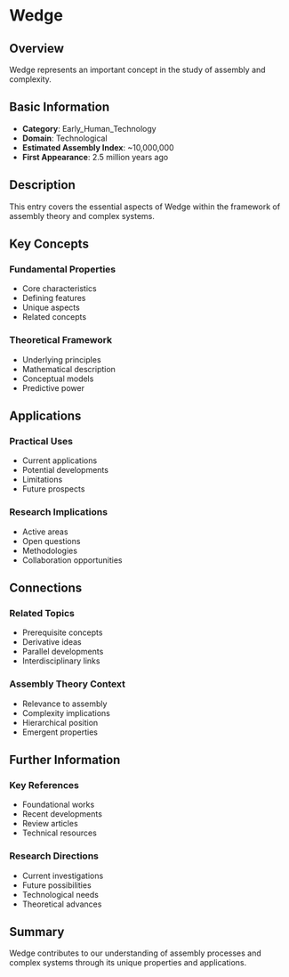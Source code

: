 # Wedge

## Overview

Wedge represents an important concept in the study of assembly and complexity.

## Basic Information

- **Category**: Early_Human_Technology
- **Domain**: Technological
- **Estimated Assembly Index**: ~10,000,000
- **First Appearance**: 2.5 million years ago

## Description

This entry covers the essential aspects of Wedge within the framework of assembly theory and complex systems.

## Key Concepts

### Fundamental Properties
- Core characteristics
- Defining features
- Unique aspects
- Related concepts

### Theoretical Framework
- Underlying principles
- Mathematical description
- Conceptual models
- Predictive power

## Applications

### Practical Uses
- Current applications
- Potential developments
- Limitations
- Future prospects

### Research Implications
- Active areas
- Open questions
- Methodologies
- Collaboration opportunities

## Connections

### Related Topics
- Prerequisite concepts
- Derivative ideas
- Parallel developments
- Interdisciplinary links

### Assembly Theory Context
- Relevance to assembly
- Complexity implications
- Hierarchical position
- Emergent properties

## Further Information

### Key References
- Foundational works
- Recent developments
- Review articles
- Technical resources

### Research Directions
- Current investigations
- Future possibilities
- Technological needs
- Theoretical advances

## Summary

Wedge contributes to our understanding of assembly processes and complex systems through its unique properties and applications.

